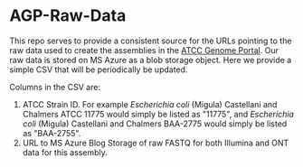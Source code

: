 # AGP-Raw-Data
This repo serves to provide a consistent source for the URLs pointing to the raw data used to create the assemblies in the [ATCC Genome Portal](https://genomes.atcc.org). Our raw data is stored on MS Azure as a blob storage object. Here we provide a simple CSV that will be periodically be updated.

Columns in the CSV are:
1. ATCC Strain ID. For example _Escherichia coli_ (Migula) Castellani and Chalmers ATCC 11775 would simply be listed as "11775", and _Escherichia coli_ (Migula) Castellani and Chalmers BAA-2775 would simply be listed as "BAA-2755".
2. URL to MS Azure Blog Storage of raw FASTQ for both Illumina and ONT data for this assembly.
